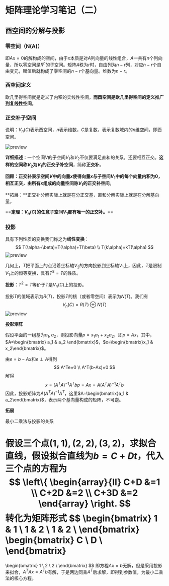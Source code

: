 # 矩阵理论学习笔记（二）

## 酉空间的分解与投影

### 零空间（N(A)）

即$Ax=0$的解构成的空间，由于$x$本质是对$A$列向量的线性组合，$A$一共有$n$个列向量，所以零空间是$R^n$的子空间。矩阵$A$秩为$r$时，自由列为$n-r$列，对应$n-r$个自由变元，赋值后就构成了零空间的$n-r$个基向量。维数为$n-r$。

### 酉空间定义

欧几里得空间就是定义了内积的实线性空间，**而酉空间是欧几里得空间的定义推广到复线性空间**。

### 正交补子空间

说明：$V_n(C)$表示酉空间，$n$表示维数，$C$是复数，表示复数域内的$n$维空间，即酉空间。

![preview](https://pic3.zhimg.com/v2-8f377c616c72ed159e136c688d05be5e_r.jpg)

**详细描述**：一个空间$V$的子空间$V_1$和$V_2$不仅要满足直和的关系，还要相互正交。**这样的空间称$V_2$为$V_1$的正交子补空间**，简称**正交补**。

**回顾：**正交补表示空间$V$中的向量$x$使得向量$x$与子空间$V_1$中的每个向量内积为0，相互正交，由所有$x$组成的向量空间称$V_1$的**正交补空间**。

**拓展：**正交补分解实际上就是在分正交基，直和分解实际上就是在分解基向量。

==**定理：$V_n(C)$的任意子空间$V_1$都有唯一的正交补。**==

### 投影

具有下列性质的变换我们称之为**线性变换**：
$$
T(\alpha+\beta)=T(\alpha)+T(\beta) \\
T(k\alpha)=kT(\alpha)
$$
![preview](https://pic2.zhimg.com/v2-ee08abad7d003001913405853d690765_r.jpg)

几何上，$T$把平面上的点沿着坐标轴$V_2$的方向投影到坐标轴$V_1$上，因此，$T$是限制$V_1$上的恒等变换，具有$T^2=T$的性质。

**投影**：$T^2=T$等价于$T$是$V_n(C)$上的投影。

投影$T$的值域表示为$R(T)$，投影$T$的核（或者零空间）表示为$N(T)$。我们有
$$
V_n(C)=R(T)\oplus N(T)
$$
![preview](https://pic1.zhimg.com/v2-4c87d61f53a0d97adfa5dabb9c90abd0_r.jpg)

**投影矩阵**

假设平面的一组基为$a_1,a_2$，则投影向量$p=x_1a_1+x_2a_2$，即$p=Ax$，其中，$A=\begin{bmatrix} a_1 & a_2 \end{bmatrix}$，$x=\begin{bmatrix}x_1 & x_2\end{bmatrix}$。

由$e=b-Ax$和$e\perp A$得到
$$
A^Te=0 \\
A^T(b-Ax)=0
$$
解得
$$
x=(A^TA)^{-1}A^Tb
p=Ax=A(A^TA)^{-1}A^Tb
$$
因此，投影矩阵为$A(A^TA)^{-1}A^T$，这里$A=\begin{bmatrix}a_1 & a_2\end{bmatrix}$，表示两个基向量构成的矩阵，不可逆。

**拓展**

最小二乘法与投影的关系

假设三个点$(1,1),(2,2),(3,2)$，求拟合直线，假设拟合直线为$b=C+Dt$，代入三个点的方程为
$$
\left\{ \begin{array}{ll}
C+D  &=1  \\
C+2D &=2  \\
C+3D &=2 
\end{array} \right.
$$
转化为矩阵形式
$$
\begin{bmatrix}
1 & 1 \\
1 & 2 \\
1 & 2 \\
\end{bmatrix}
\begin{bmatrix}
C \\
D \\
\end{bmatrix}
=
\begin{bmatrix}
1 \\
2 \\
2 \\
\end{bmatrix}
$$
即方程$Ax=b$无解，但是采用投影来拟合，$A^TAx=A^Tb$有解，于是两边同乘$A^T$后求解，即得到参数值，为最小二乘法的核心方程。